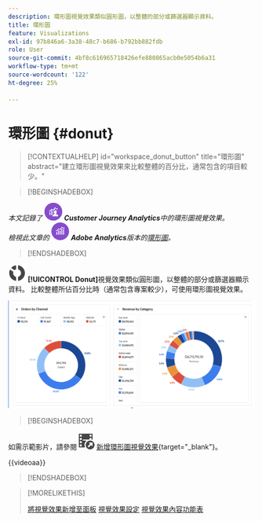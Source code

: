 ```yaml
---
description: 環形圖視覺效果類似圓形圖，以整體的部分或篩選器顯示資料。
title: 環形圖
feature: Visualizations
exl-id: 97b846a6-3a38-48c7-b686-b792bb882fdb
role: User
source-git-commit: 4bf8c616965718426efe880865acb0e5054b6a31
workflow-type: tm+mt
source-wordcount: '122'
ht-degree: 25%

---
```


# 環形圖 {#donut}

<!-- markdownlint-disable MD034 -->

>[!CONTEXTUALHELP]
>id="workspace_donut_button"
>title="環形圖"
>abstract="建立環形圖視覺效果來比較整體的百分比，通常包含的項目較少。"

<!-- markdownlint-enable MD034 -->


>[!BEGINSHADEBOX]

_本文記錄了_ ![CustomerJourneyAnalytics](/help/assets/icons/CustomerJourneyAnalytics.svg) _**Customer Journey Analytics**&#x200B;中的環形圖視覺效果。_<br/>_檢視此文章的_ ![AdobeAnalytics](/help/assets/icons/AdobeAnalytics.svg) _**Adobe Analytics**&#x200B;版本的[環形圖](https://experienceleague.adobe.com/en/docs/analytics/analyze/analysis-workspace/visualizations/donut)。_

>[!ENDSHADEBOX]


![GraphDonut](/help/assets/icons/GraphDonut.svg) **[!UICONTROL Donut]**&#x200B;視覺效果類似圓形圖，以整體的部分或篩選器顯示資料。 比較整體所佔百分比時（通常包含專案較少），可使用環形圖視覺效果。

![將資料顯示為整體部分或篩選器的環形圖。](assets/donut.png)


>[!BEGINSHADEBOX]

如需示範影片，請參閱![VideoCheckout](/help/assets/icons/VideoCheckedOut.svg) [新增環形圖視覺效果](https://video.tv.adobe.com/v/334309/?quality=12&learn=on){target="_blank"}。

{{videoaa}}

>[!ENDSHADEBOX]


>[!MORELIKETHIS]
>
>[將視覺效果新增至面板](/help/analysis-workspace/visualizations/freeform-analysis-visualizations.md#add-visualizations-to-a-panel)
>[視覺效果設定](/help/analysis-workspace/visualizations/freeform-analysis-visualizations.md#settings)
>[視覺效果內容功能表](/help/analysis-workspace/visualizations/freeform-analysis-visualizations.md#context-menu)
>

